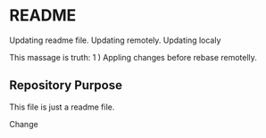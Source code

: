 # README

Updating readme file. 
Updating remotely.
Updating localy

This massage is truth:
1 ) Appling changes before rebase remotelly.

## Repository Purpose
This file is just a readme file.

Change








